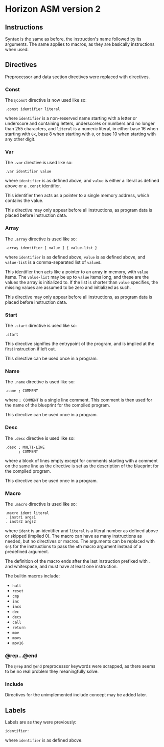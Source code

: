 # Horizon ASM version 2

## Instructions
Syntax is the same as before, the instruction's name followed by its arguments.
The same applies to macros, as they are basically instructions when used.

## Directives
Preprocessor and data section directives were replaced with directives.

### Const
The `@const` directive is now used like so:
```
.const identifier literal
```
where `identifier` is a non-reserved name starting with a letter or underscore and
containing letters, underscores or numbers and no longer than 255 characters, and
`literal` is a numeric literal, in either base 16 when starting with `0x`, base 8
when starting with `0`, or base 10 when starting with any other digit.

### Var
The `.var` directive is used like so:
```
.var identifier value
```
where `identifier` is as defined above, and `value` is either a literal as defined
above or a `.const` identifier.

This identifier then acts as a pointer to a single memory address, which contains the
value.

This directive may only appear before all instructions, as program data is placed
before instruction data.

### Array
The `.array` directive is used like so:
```
.array identifier [ value ] { value-list }
```
where `identifier` is as defined above, `value` is as defined above, and `value-list`
is a comma-separated list of `value`s.

This identifier then acts like a pointer to an array in memory, with `value` items.
The `value-list` may be up to `value` items long, and these are the values the array
is initialized to. If the list is shorter than `value` specifies, the missing values
are assumed to be zero and initialized as such.

This directive may only appear before all instructions, as program data is placed
before instruction data.

### Start
The `.start` directive is used like so:
```
.start
```

This directive signifies the entrypoint of the program, and is implied at the first
instruction if left out.

This directive can be used once in a program.

### Name
The `.name` directive is used like so:
```
.name ; COMMENT
```
where `; COMMENT` is a single line comment. This comment is then used for the
name of the blueprint for the compiled program.

This directive can be used once in a program.

### Desc
The `.desc` directive is used like so:
```
.desc ; MULTI-LINE
      ; COMMENT
```
where a block of lines empty except for comments starting with a comment on the same
line as the directive is set as the description of the blueprint for the compiled
program.

This directive can be used once in a program.

### Macro
The `.macro` directive is used like so:

```
.macro ident literal
. instr1 args1
. instr2 args2
```
where `ident` is an identifier and `literal` is a literal number as defined above or
skipped (implied 0). The macro can have as many instructions as needed, but no
directives or macros. The arguments can be replaced with `$n$` for the instructions
to pass the `n`th macro argument instead of a predefined argument.

The definition of the macro ends after the last instruction prefixed with `.` and
whitespace, and must have at least one instruction.

The builtin macros include:
- `halt`
- `reset`
- `cmp`
- `inc`
- `incs`
- `dec`
- `decs`
- `call`
- `return`
- `mov`
- `movs`
- `mov16`

### @rep...@end
The `@rep` and `@end` preprocessor keywords were scrapped, as there seems to be no
real problem they meaningfully solve.

### Include
Directives for the unimplemented include concept may be added later.

## Labels
Labels are as they were previously:
```
identifier:
```
where `identifier` is as defined above.
